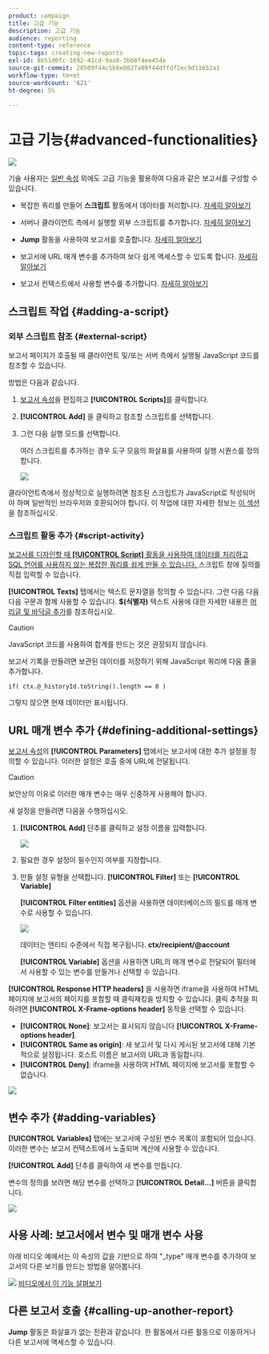 ```yaml
---
product: campaign
title: 고급 기능
description: 고급 기능
audience: reporting
content-type: reference
topic-tags: creating-new-reports
exl-id: 8b51d0fc-1692-41cd-9aa8-3bb8f4ee454e
source-git-commit: 20509f44c5b8e0827a09f44dffdf2ec9d11652a1
workflow-type: tm+mt
source-wordcount: '621'
ht-degree: 5%

---
```


# 고급 기능{#advanced-functionalities}

![](../../assets/common.svg)

기술 사용자는 [일반 속성](../../reporting/using/properties-of-the-report.md) 외에도 고급 기능을 활용하여 다음과 같은 보고서를 구성할 수 있습니다.

* 복잡한 쿼리를 만들어 **스크립트** 활동에서 데이터를 처리합니다. [자세히 알아보기](#script-activity)

* 서버나 클라이언트 측에서 실행할 외부 스크립트를 추가합니다. [자세히 알아보기](#external-script)

* **Jump** 활동을 사용하여 보고서를 호출합니다. [자세히 알아보기](#calling-up-another-report)

* 보고서에 URL 매개 변수를 추가하여 보다 쉽게 액세스할 수 있도록 합니다. [자세히 알아보기](#calling-up-another-report)

* 보고서 컨텍스트에서 사용할 변수를 추가합니다. [자세히 알아보기](#adding-variables)

## 스크립트 작업 {#adding-a-script}

### 외부 스크립트 참조 {#external-script}

보고서 페이지가 호출될 때 클라이언트 및/또는 서버 측에서 실행될 JavaScript 코드를 참조할 수 있습니다.

방법은 다음과 같습니다.

1. [보고서 속성](../../reporting/using/properties-of-the-report.md)을 편집하고 **[!UICONTROL Scripts]**&#x200B;를 클릭합니다.
1. **[!UICONTROL Add]** 을 클릭하고 참조할 스크립트를 선택합니다.
1. 그런 다음 실행 모드를 선택합니다.

   여러 스크립트를 추가하는 경우 도구 모음의 화살표를 사용하여 실행 시퀀스를 정의합니다.

   ![](assets/reporting_custom_js.png)

클라이언트측에서 정상적으로 실행하려면 참조된 스크립트가 JavaScript로 작성되어야 하며 일반적인 브라우저와 호환되어야 합니다. 이 작업에 대한 자세한 정보는 [이 섹션](../../web/using/web-forms-answers.md)을 참조하십시오.

### 스크립트 활동 추가 {#script-activity}

[보고서를 디자인할 때 **[!UICONTROL Script]** 활동을 사용하여 데이터를 처리하고 SQL 언어를 사용하지 않는 복잡한 쿼리를 쉽게 만들 수 있습니다. ](../../reporting/using/creating-a-new-report.md#modelizing-the-chart) 스크립트 창에 질의를 직접 입력할 수 있습니다.

**[!UICONTROL Texts]** 탭에서는 텍스트 문자열을 정의할 수 있습니다. 그런 다음 다음 다음 구문과 함께 사용할 수 있습니다. **$(식별자)** 텍스트 사용에 대한 자세한 내용은 [머리글 및 바닥글 추가](../../reporting/using/element-layout.md#adding-a-header-and-a-footer)를 참조하십시오.

>[!CAUTION]
>
>JavaScript 코드를 사용하여 합계를 만드는 것은 권장되지 않습니다.

보고서 기록을 만들려면 보관된 데이터를 저장하기 위해 JavaScript 쿼리에 다음 줄을 추가합니다.

```
if( ctx.@_historyId.toString().length == 0 )
```

그렇지 않으면 현재 데이터만 표시됩니다.

## URL 매개 변수 추가 {#defining-additional-settings}

[보고서 속성](../../reporting/using/properties-of-the-report.md)의 **[!UICONTROL Parameters]** 탭에서는 보고서에 대한 추가 설정을 정의할 수 있습니다. 이러한 설정은 호출 중에 URL에 전달됩니다.

>[!CAUTION]
>
>보안상의 이유로 이러한 매개 변수는 매우 신중하게 사용해야 합니다.

새 설정을 만들려면 다음을 수행하십시오.

1. **[!UICONTROL Add]** 단추를 클릭하고 설정 이름을 입력합니다.

   ![](assets/s_ncs_advuser_report_properties_09a.png)

1. 필요한 경우 설정이 필수인지 여부를 지정합니다.

1. 만들 설정 유형을 선택합니다. **[!UICONTROL Filter]** 또는 **[!UICONTROL Variable]**

   **[!UICONTROL Filter entities]** 옵션을 사용하면 데이터베이스의 필드를 매개 변수로 사용할 수 있습니다.

   ![](assets/s_ncs_advuser_report_properties_09b.png)

   데이터는 엔티티 수준에서 직접 복구됩니다. **ctx/recipient/@account**

   **[!UICONTROL Variable]** 옵션을 사용하면 URL의 매개 변수로 전달되어 필터에서 사용할 수 있는 변수를 만들거나 선택할 수 있습니다.

**[!UICONTROL Response HTTP headers]** 을 사용하면 iframe을 사용하여 HTML 페이지에 보고서의 페이지를 포함할 때 클릭재킹을 방지할 수 있습니다. 클릭 추적을 피하려면 **[!UICONTROL X-Frame-options header]** 동작을 선택할 수 있습니다.

* **[!UICONTROL None]**: 보고서는 표시되지 않습니다  **[!UICONTROL X-Frame-options header]**.
* **[!UICONTROL Same as origin]**: 새 보고서 및 다시 게시된 보고서에 대해 기본적으로 설정됩니다. 호스트 이름은 보고서의 URL과 동일합니다.
* **[!UICONTROL Deny]**: iframe을 사용하여 HTML 페이지에 보고서를 포함할 수 없습니다.

![](assets/s_ncs_advuser_report_properties_09c.png)

## 변수 추가 {#adding-variables}

**[!UICONTROL Variables]** 탭에는 보고서에 구성된 변수 목록이 포함되어 있습니다. 이러한 변수는 보고서 컨텍스트에서 노출되며 계산에 사용할 수 있습니다.

**[!UICONTROL Add]** 단추를 클릭하여 새 변수를 만듭니다.

변수의 정의를 보려면 해당 변수를 선택하고 **[!UICONTROL Detail...]** 버튼을 클릭합니다.

![](assets/s_ncs_advuser_report_properties_10.png)

## 사용 사례: 보고서에서 변수 및 매개 변수 사용

아래 비디오 예에서는 이 속성의 값을 기반으로 하여 &quot;_type&quot; 매개 변수를 추가하여 보고서의 다른 보기를 만드는 방법을 알아봅니다.

![](assets/do-not-localize/how-to-video.png) [비디오에서 이 기능 살펴보기](https://helpx.adobe.com/campaign/classic/how-to/add-url-parameter-in-acv6.html?playlist=/ccx/v1/collection/product/campaign/classic/segment/business-practitioners/explevel/intermediate/applaunch/how-to-4/collection.ccx.js&amp;ref=helpx.adobe.com)


## 다른 보고서 호출 {#calling-up-another-report}

**Jump** 활동은 화살표가 없는 전환과 같습니다. 한 활동에서 다른 활동으로 이동하거나 다른 보고서에 액세스할 수 있습니다.
